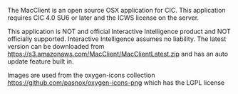 The MacClient is an open source OSX application for CIC.  This application requires CIC 4.0 SU6 or later and the ICWS license on the server.  

This application is NOT and official Interactive Intelligence product and NOT officially supported. Interactive Intelligence assumes no liability. The latest version can be downloaded from https://s3.amazonaws.com/MacClient/MacClientLatest.zip and has an auto update feature built in. 

Images are used from the oxygen-icons collection https://github.com/pasnox/oxygen-icons-png which has the LGPL license

